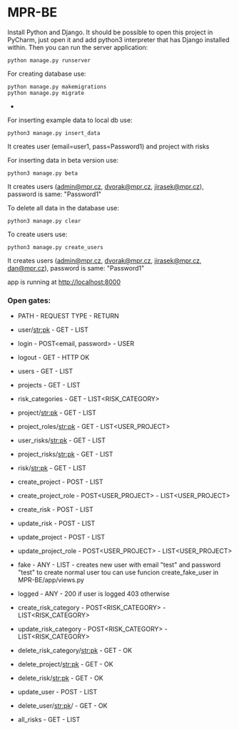 # MPR-BE

Install Python and Django. It should be possible to open this project in PyCharm, just open it and add python3
interpreter that has Django installed within. Then you can run the server application:

```
python manage.py runserver
```

For creating database use:
```
python manage.py makemigrations
python manage.py migrate 
```

-

For inserting example data to local db use:
```
python3 manage.py insert_data
```
It creates user (email=user1, pass=Password1) and project with risks

For inserting data in beta version use:
```
python3 manage.py beta
```
It creates users (admin@mpr.cz, dvorak@mpr.cz, jirasek@mpr.cz), password is same: "Password1"

To delete all data in the database use:
```
python3 manage.py clear
```

To create users use:
```
python3 manage.py create_users
```
It creates users (admin@mpr.cz, dvorak@mpr.cz, jirasek@mpr.cz, dan@mpr.cz), password is same: "Password1"

app is running at <http://localhost:8000>


### Open gates:
- PATH - REQUEST TYPE - RETURN
- user/<str:pk> - GET - LIST<USER>
- login - POST<email, password> - USER
- logout - GET - HTTP OK
- users - GET - LIST<USER>
- projects - GET - LIST<PROJECT>
- risk_categories - GET - LIST<RISK_CATEGORY>
- project/<str:pk> - GET - LIST<PROJECT>
- project_roles/<str:pk> - GET - LIST<USER_PROJECT>
- user_risks/<str:pk> - GET - LIST<RISK>
- project_risks/<str:pk> - GET - LIST<RISK>
- risk/<str:pk> - GET - LIST<RISK>
- create_project - POST<PROJECT> - LIST<PROJECT>
- create_project_role - POST<USER_PROJECT> - LIST<USER_PROJECT>
- create_risk - POST<RISK> - LIST<RISK> 
- update_risk - POST<RISK> - LIST<RISK>
- update_project - POST<PROJECT> - LIST<PROJECT>
- update_project_role - POST<USER_PROJECT> - LIST<USER_PROJECT>

- fake - ANY - LIST<USER> - creates new user with email "test" and password "test" to create normal user tou can use 
funcion create_fake_user in MPR-BE/app/views.py
- logged - ANY - 200 if user is logged 403 otherwise
- create_risk_category - POST<RISK_CATEGORY> - LIST<RISK_CATEGORY>
- update_risk_category - POST<RISK_CATEGORY> - LIST<RISK_CATEGORY>
- delete_risk_category/<str:pk> - GET - OK
- delete_project/<str:pk> - GET - OK
- delete_risk/<str:pk> - GET - OK
- update_user - POST<USER> - LIST<USER>
- delete_user/<str:pk>/ - GET - OK
- all_risks - GET - LIST<RISK>
